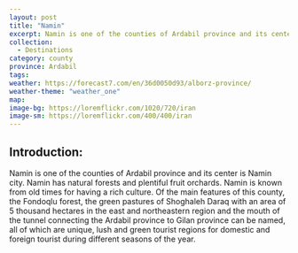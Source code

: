 ```yaml
---
layout: post
title: "Namin"
excerpt: Namin is one of the counties of Ardabil province and its center is Namin city.
collection:
  - Destinations
category: county
province: Ardabil
tags:
weather: https://forecast7.com/en/36d0050d93/alborz-province/
weather-theme: "weather_one"
map:
image-bg: https://loremflickr.com/1020/720/iran
image-sm: https://loremflickr.com/400/400/iran
---
```

## **Introduction:**

Namin is one of the counties of Ardabil province and its center is Namin city. Namin has natural forests and plentiful fruit orchards. Namin is known from old times for having a rich culture. Of the main features of this county, the Fondoqlu forest, the green pastures of Shoghaleh Daraq with an area of 5 thousand hectares in the east and northeastern region and the mouth of the tunnel connecting the Ardabil province to Gilan province can be named, all of which are unique, lush and green tourist regions for domestic and foreign tourist during different seasons of the year.